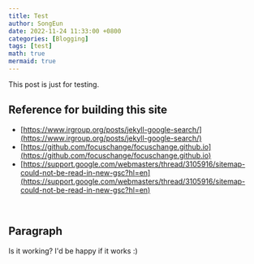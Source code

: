 ```yaml
---
title: Test
author: SongEun
date: 2022-11-24 11:33:00 +0800
categories: [Blogging]
tags: [test]
math: true
mermaid: true
---
```


This post is just for testing.


## Reference for building this site

+ [https://www.irgroup.org/posts/jekyll-google-search/](https://www.irgroup.org/posts/jekyll-google-search/) 
+ [https://github.com/focuschange/focuschange.github.io](https://github.com/focuschange/focuschange.github.io) 
+ [https://support.google.com/webmasters/thread/3105916/sitemap-could-not-be-read-in-new-gsc?hl=en](https://support.google.com/webmasters/thread/3105916/sitemap-could-not-be-read-in-new-gsc?hl=en) 


<br>

## Paragraph
Is it working?
I'd be happy if it works :)
